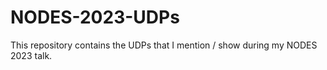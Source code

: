# NODES-2023-UDPs
This repository contains the UDPs that I mention / show during my NODES 2023 talk.

